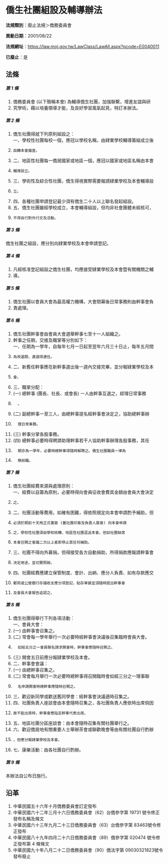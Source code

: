 # 僑生社團組設及輔導辦法

**法規類別**：廢止法規＞僑務委員會

**異動日期**：2001/08/22  

**法規網址**：https://law.moj.gov.tw/LawClass/LawAll.aspx?pcode=E0040011

**已廢止**：是



## 法條
##### 第 1 條
1. 僑務委員會 (以下簡稱本會) 為輔導僑生社團，加強聯繫，增進友誼與研
1. 究學術，藉以培養領導才能，及良好學習風氣起見，特訂本辦法。

##### 第 2 條
1. 僑生社團得就下列原則組設之：  
一、學校性社團每校一個，應冠以學校名稱，由肄業學校輔導籌組成立後
1.     函轉本會備查。
1. 二、地區性社團每一僑居國家或地區一個，應冠以國家或地區名稱由本會
1.     輔導設立。
1. 三、學術性及綜合性社團，僑生得視實際需要報請肄業學校及本會輔導設
1.     立。
1. 四、各種社團申請登記最少須有僑生二十人以上聯名發起組設。
1. 五、僑生社團雖經學校成立，本會輔導組設，但均非社會團體未經核可，
1.     不得自行對外行文及活動。

##### 第 3 條
僑生社團之組設，應分別向肄業學校及本會申請登記。

##### 第 4 條
1. 凡經核准登記組設之僑生社團，均應接受肄業學校及本會暨有關機關之輔
1. 導。

##### 第 5 條
1. 僑生社團以會員大會為最高權力機構，大會閉幕後日常事務則由幹事會負
1. 責處理。

##### 第 6 條
1. 僑生社團幹事會由會員大會選舉幹事七至十一人組織之。
1. 幹事之任期，交接及職掌等分別如下：  
一、任期為一學年，自每年七月一日起至翌年六月三十日止，每年五月間
1.     為改選期，連選得連任。
1. 二、新舊任幹事應在新幹事選出後一週內交接完畢，並分報肄業學校及本
1.     會。
1. 三、職掌分配：
1.  (一) 總幹事 (團長、社長、或會長) 一人由幹事互選之，綜理日常事務
1.       。
1.  (二) 副總幹事一至三人，由總幹事提名經幹事會決定之，協助總幹事辦
1.       理日常事務。
1.  (三) 幹事分掌各股事務。
1.  (四) 總幹事必要時得聘請助理幹事若干人協助幹事辦理各股事務，其任
1.       期亦為一學年，必要時總幹事得隨時解聘之。僑生社團職員一律為
1.       無給職。

##### 第 7 條
1. 僑生社團經費來源與處理原則：  
一、經費以自籌為原則，必要時得向會員征收會費其金額由會員大會決定
1.     之。
1. 二、社團活動等費用，如確有困難，得依照規定向本會申請酌予補助，但
1.     必須於期前十天用正式書面 (蓋社團印章及負責人簽章) 向本會申請
1.     之，學校性社團須由學校核轉，地區性社團逕送本會。但如社團缺席
1.     本會召開之會議二次以上者即停止其任何補助。
1. 三、社團不得向外募捐，但得接受各方自動捐助，所得捐款應報請幹事會
1.     決定用途，並切實照辦。
1. 四、社團經費應建立保管制度、會計、出納、應分人負責、如有存款應交
1.     郵局或公營銀行存儲收支應分項登記，貼存單據並須隨時提出幹事會
1.     及會員大會報告追認之。

##### 第 8 條
1. 僑生社團得舉行下列各項活動：  
一、會員大會：
1.  (一) 由幹事會召集之。
1.  (二) 常會每一學年舉行一次必要時經幹事會決議後召集臨時會員大會。
1.       如經五分之一會員聯名請求開會時，幹事會應隨時召開之。
1.  (三) 開會五日前應分報肄業學校及本會。
1. 二、幹事會會議：
1.  (一) 由總幹事召集之。
1.  (二) 常會每月舉行一次必要時總幹事得召開臨時會如經三分之一理事聯
1.       名申請開會時總幹事應隨時召開之。
1. 三、歡迎新同學或歡送舊同學會：經幹事會決議適時召集之。
1. 四、社團負責人座談會由本會隨時召集之，各社團負責人應依時出席倘因
1.     故不能出席時，幹事會應指定幹事代表出席。
1. 五、地區社團分區座談會：由本會隨時召集有關社團舉行之。
1. 六、歡迎僑居地有關重要人士舉辦茶會或聯歡晚會等由有關社團自行酌辦
1.     ，但應分報肄業學校及本會。
1. 七、康樂活動：由各社團自行酌辦。

##### 第 9 條
本辦法自公布日施行。

## 沿革
1. 中華民國五十六年十月僑務委員會訂定發布
1. 中華民國六十二年三月十六日僑務委員會（62）台僑參字第 19731  號令修正發布名稱及條文
1. 中華民國六十三年九月二十三日僑務委員會（63）台僑參字第 83463號令修正發布
1. 中華民國八十九年四月二十六日僑務委員會（89）僑參字第 020474 號令修正發布第 4  條條文
1. 中華民國九十年八月二十二日僑務委員會（90）僑法字第 09030321823號令發布廢止
